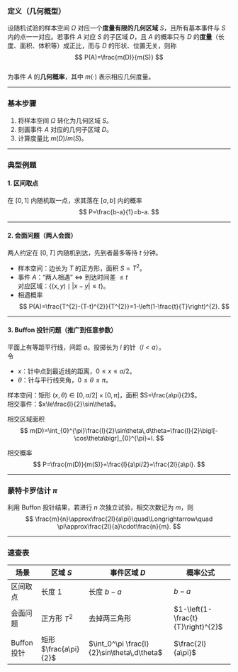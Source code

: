 ### 定义（几何概型）

设随机试验的样本空间 $\Omega$ 对应一个**度量有限的几何区域** $S$，且所有基本事件与 $S$ 内的点一一对应。若事件 $A$ 对应 $S$ 的子区域 $D$，且 $A$ 的概率只与 $D$ 的**度量**（长度、面积、体积等）成正比，而与 $D$ 的形状、位置无关，则称  
$$
P(A)=\frac{m(D)}{m(S)}
$$  
为事件 $A$ 的**几何概率**，其中 $m(\cdot)$ 表示相应几何度量。

---

### 基本步骤

1. 将样本空间 $\Omega$ 转化为几何区域 $S$。  
2. 刻画事件 $A$ 对应的几何子区域 $D$。  
3. 计算度量比 $m(D)/m(S)$。

---

### 典型例题

#### 1. 区间取点
在 $[0,1]$ 内随机取一点，求其落在 $[a,b]$ 内的概率  
$$
P=\frac{b-a}{1}=b-a.
$$

---

#### 2. 会面问题（两人会面）
两人约定在 $[0,T]$ 内随机到达，先到者最多等待 $t$ 分钟。  
- 样本空间：边长为 $T$ 的正方形，面积 $S=T^{2}$。  
- 事件 $A$：“两人相遇” $\Leftrightarrow$ 到达时间差 $\le t$  
  对应区域：$\bigl\{(x,y)\mid |x-y|\le t\bigr\}$。  
- 相遇概率  
$$
P(A)=\frac{T^{2}-(T-t)^{2}}{T^{2}}=1-\left(1-\frac{t}{T}\right)^{2}.
$$

---

#### 3. Buffon 投针问题（推广到任意参数）
平面上有等距平行线，间距 $a$。投掷长为 $l$ 的针（$l<a$）。  
令  
- $x$：针中点到最近线的距离，$0\le x\le a/2$。  
- $\theta$：针与平行线夹角，$0\le\theta\le\pi$。  

样本空间：矩形 $(x,\theta)\in[0,a/2]\times[0,\pi]$，面积 $S=\frac{a\pi}{2}$。  
相交事件：$x\le\frac{l}{2}\sin\theta$。  

相交区域面积  
$$
m(D)=\int_{0}^{\pi}\frac{l}{2}\sin\theta\,d\theta=\frac{l}{2}\bigl[-\cos\theta\bigr]_{0}^{\pi}=l.
$$  

相交概率  
$$
P=\frac{m(D)}{m(S)}=\frac{l}{a\pi/2}=\frac{2l}{a\pi}.
$$

---

### 蒙特卡罗估计 $\pi$

利用 Buffon 投针结果，若进行 $n$ 次独立试验，相交次数记为 $m$，则  
$$
\frac{m}{n}\approx\frac{2l}{a\pi}\quad\Longrightarrow\quad \pi\approx\frac{2l}{a}\cdot\frac{n}{m}.
$$

---

### 速查表

| 场景        | 区域 $S$              | 事件区域 $D$                                    | 概率公式                               |
| --------- | ------------------- | ------------------------------------------- | ---------------------------------- |
| 区间取点      | 长度 $1$              | 长度 $b-a$                                    | $b-a$                              |
| 会面问题      | 正方形 $T^{2}$         | 去掉两三角形                                      | $1-\left(1-\frac{t}{T}\right)^{2}$ |
| Buffon 投针 | 矩形 $\frac{a\pi}{2}$ | $\int_0^\pi \frac{l}{2}\sin\theta\,d\theta$ | $\frac{2l}{a\pi}$                  |